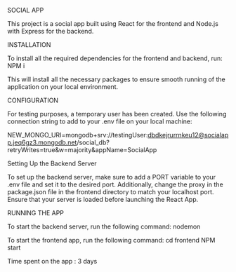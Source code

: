 SOCIAL APP

This project is a social app built using React for the frontend and Node.js with Express for the backend.

INSTALLATION

To install all the required dependencies for the frontend and backend, run:
NPM i

This will install all the necessary packages to ensure smooth running of the application on your local environment.

CONFIGURATION

For testing purposes, a temporary user has been created. Use the following connection string to add to your .env file on your local machine:

NEW_MONGO_URI=mongodb+srv://testingUser:dbdkejrurrnkeu12@socialapp.jeq6gz3.mongodb.net/social_db?retryWrites=true&w=majority&appName=SocialApp

Setting Up the Backend Server

To set up the backend server, make sure to add a PORT variable to your .env file and set it to the desired port. Additionally, change the proxy in the package.json file in the frontend directory to match your localhost port. Ensure that your server is loaded before launching the React App.


RUNNING THE APP

To start the backend server, run the following command:
nodemon

To start the frontend app, run the following command:
cd frontend
NPM start

Time spent on the app : 3 days
